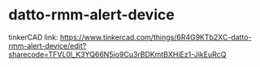 # datto-rmm-alert-device
tinkerCAD link: https://www.tinkercad.com/things/6R4G9KTb2XC-datto-rmm-alert-device/edit?sharecode=TFVL0l_K3YQ66N5io9Cu3rBDKmtBXHiEz1-JikEuRcQ
